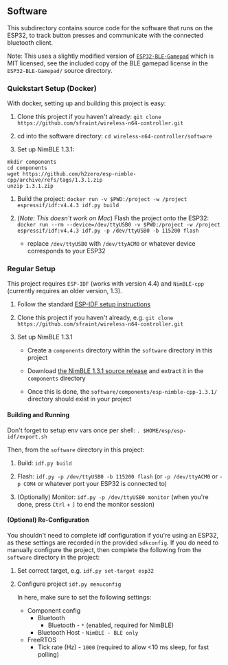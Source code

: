 ## Software

This subdirectory contains source code for the software that runs on the ESP32, to track button presses and communicate with the connected bluetooth client.

Note: This uses a slightly modified version of [`ESP32-BLE-Gamepad`](https://github.com/lemmingDev/ESP32-BLE-Gamepad) which is MIT licensed, see the included copy of the BLE gamepad license in the `ESP32-BLE-Gamepad/` source directory.

### Quickstart Setup (Docker)

With docker, setting up and building this project is easy:

1. Clone this project if you haven't already: `git clone https://github.com/sfraint/wireless-n64-controller.git`

1. cd into the software directory: `cd wireless-n64-controller/software`

1. Set up NimBLE 1.3.1:

```
mkdir components
cd components
wget https://github.com/h2zero/esp-nimble-cpp/archive/refs/tags/1.3.1.zip
unzip 1.3.1.zip
```

1. Build the project: `docker run -v $PWD:/project -w /project espressif/idf:v4.4.3 idf.py build`

1. (_Note: This doesn't work on Mac_) Flash the project onto the ESP32: `docker run --rm --device=/dev/ttyUSB0 -v $PWD:/project -w /project espressif/idf:v4.4.3 idf.py -p /dev/ttyUSB0 -b 115200 flash`
   - replace `/dev/ttyUSB0` with `/dev/ttyACM0` or whatever device corresponds to your ESP32


### Regular Setup

This project requires `ESP-IDF` (works with version 4.4) and `NimBLE-cpp` (currently requires an older version, 1.3).

1. Follow the standard [ESP-IDF setup instructions](https://github.com/espressif/esp-idf)

2. Clone this project if you haven't already, e.g. `git clone https://github.com/sfraint/wireless-n64-controller.git`

3. Set up NimBLE 1.3.1

   - Create a `components` directory within the `software` directory in this project

   - Download [the NimBLE 1.3.1 source release](https://github.com/h2zero/esp-nimble-cpp/archive/refs/tags/1.3.1.zip) and extract it in the `components` directory

   - Once this is done, the `software/components/esp-nimble-cpp-1.3.1/` directory should exist in your project


#### Building and Running

Don't forget to setup env vars once per shell: `. $HOME/esp/esp-idf/export.sh`

Then, from the `software` directory in this project:

1. Build: `idf.py build`

2. Flash: `idf.py -p /dev/ttyUSB0 -b 115200 flash` (or `-p /dev/ttyACM0` or `-p COM4` or whatever port your ESP32 is connected to)

3. (Optionally) Monitor: `idf.py -p /dev/ttyUSB0 monitor` (when you're done, press `Ctrl` + `]` to end the monitor session)

#### (Optional) Re-Configuration
You shouldn't need to complete idf configuration if you're using an ESP32, as these settings are recorded in the provided `sdkconfig`. If you do need to manually configure the project, then complete the following from the `software` directory in the project:

1. Set correct target, e.g. `idf.py set-target esp32`

2. Configure project `idf.py menuconfig`

   In here, make sure to set the following settings:
   * Component config
     * Bluetooth
       * Bluetooth - `*` (enabled, required for NimBLE)
     * Bluetooth Host - `NimBLE - BLE only`
   * FreeRTOS
     * Tick rate (Hz) - `1000` (required to allow <10 ms sleep, for fast polling)
